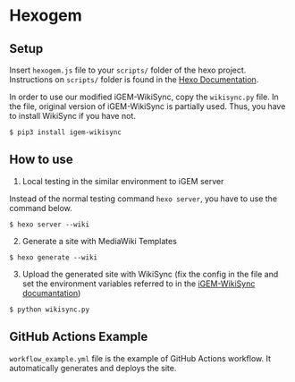 # Hexogem

## Setup

Insert `hexogem.js` file to your `scripts/` folder of the hexo project.
Instructions on `scripts/` folder is found in the [Hexo Documentation](https://hexo.io/docs/plugins.html).

In order to use our modified iGEM-WikiSync, copy the `wikisync.py` file.
In the file, original version of iGEM-WikiSync is partially used. Thus, you have to install WikiSync if you have not.

```
$ pip3 install igem-wikisync
```

## How to use

1. Local testing in the similar environment to iGEM server

Instead of the normal testing command `hexo server`, you have to use the command below.

```
$ hexo server --wiki
```

2. Generate a site with MediaWiki Templates

```
$ hexo generate --wiki
```

3. Upload the generated site with WikiSync (fix the config in the file and set the environment variables referred to in the [iGEM-WikiSync documantation](https://igem-wikisync.readthedocs.io/en/latest/tutorial/index.html))

```
$ python wikisync.py
```

## GitHub Actions Example

`workflow_example.yml` file is the example of GitHub Actions workflow.
It automatically generates and deploys the site.
